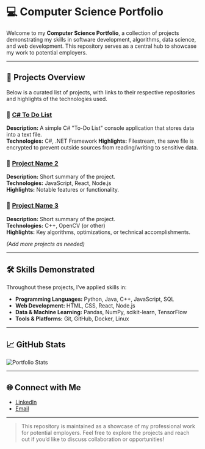 # 💻 Computer Science Portfolio

Welcome to my **Computer Science Portfolio**, a collection of projects demonstrating my skills in software development, algorithms, data science, and web development. This repository serves as a central hub to showcase my work to potential employers.

---

## 📂 Projects Overview

Below is a curated list of projects, with links to their respective repositories and highlights of the technologies used.  

### 🔹 [C# To Do List](https://github.com/titansrule3035/solo-comp-sci-portfolio/tree/main/projects/CSharpToDoList)
**Description:** A simple C# "To-Do List" console application that stores data into a text file.  
**Technologies:** C#, .NET Framework
**Highlights:** Filestream, the save file is encrypted to prevent outside sources from reading/writing to sensitive data.

### 🔹 [Project Name 2](link-to-repo)
**Description:** Short summary of the project.  
**Technologies:** JavaScript, React, Node.js  
**Highlights:** Notable features or functionality.

### 🔹 [Project Name 3](link-to-repo)
**Description:** Short summary of the project.  
**Technologies:** C++, OpenCV (or other)  
**Highlights:** Key algorithms, optimizations, or technical accomplishments.

*(Add more projects as needed)*  

---

## 🛠 Skills Demonstrated

Throughout these projects, I’ve applied skills in:  

- **Programming Languages:** Python, Java, C++, JavaScript, SQL  
- **Web Development:** HTML, CSS, React, Node.js  
- **Data & Machine Learning:** Pandas, NumPy, scikit-learn, TensorFlow  
- **Tools & Platforms:** Git, GitHub, Docker, Linux  

---

## 📈 GitHub Stats

![Portfolio Stats](https://github-readme-stats.vercel.app/api?username=YOUR_GITHUB_USERNAME&show_icons=true&theme=radical)

---

## 🌐 Connect with Me

- [LinkedIn](https://www.linkedin.com/in/joseph-rodriguez-006b4b303)  
- [Email](mailto:jorod3035@gmail.com)  

---

> This repository is maintained as a showcase of my professional work for potential employers. Feel free to explore the projects and reach out if you’d like to discuss collaboration or opportunities!
